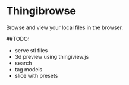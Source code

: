 # Thingibrowse

Browse and view your local files in the browser.

##TODO:
* serve stl files
* 3d preview using thingiview.js
* search
* tag models
* slice with presets
